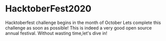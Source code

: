 # HacktoberFest2020
Hacktoberfest challenge begins in the month of October
Lets complete this challenge as soon as possible!
This is indeed a very good open source annual festival.
Without wasting time,let's dive in!
